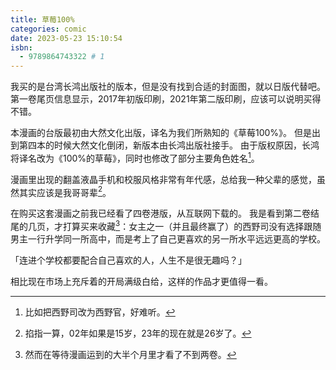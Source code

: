 ```yaml
---
title: 草莓100%
categories: comic
date: 2023-05-23 15:10:54
isbn:
  - 9789864743322 # 1
---
```


<style>
hl:has(+ sup),
sup+hl {
    display: none;
}
</style>

我买的是台湾长鸿出版社的版本，但是没有找到合适的封面图，就以日版代替吧。
第一卷尾页信息显示，2017年初版印刷，2021年第二版印刷，应该可以说明买得不错。

本漫画的台版最初由大然文化出版，译名为我们所熟知的《草莓100%》。
但是出到第四本的时候大然文化倒闭，新版本由长鸿出版社接手。
由于版权原因，长鸿将译名改为《100%的草莓》，同时也修改了部分主要角色姓名[^西野]。

漫画里出现的翻盖液晶手机和校服风格非常有年代感，总给我一种父辈的感觉，虽然其实应该是我哥哥辈[^年代]。

在购买这套漫画之前我已经看了四卷港版，从互联网下载的。
我是看到第二卷结尾的几页，才打算买来收藏[^物流]：女主之一（并且最终赢了）的西野司没有选择跟随男主一行升学同一所高中，而是考上了自己更喜欢的另一所水平远远更高的学校。

「连进个学校都要配合自己喜欢的人，人生不是很无趣吗？」

相比现在市场上充斥着的开局满级白给，这样的作品才更值得一看。

[^西野]: 比如把西野司改为西野官，好难听。
[^年代]: 掐指一算，02年如果是15岁，23年的现在就是26岁了。
[^物流]: 然而在等待漫画运到的大半个月里才看了不到两卷。
